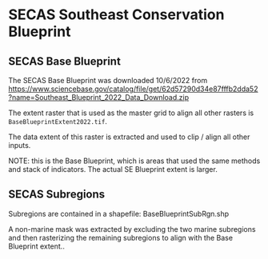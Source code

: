 # SECAS Southeast Conservation Blueprint

## SECAS Base Blueprint

The SECAS Base Blueprint was downloaded 10/6/2022 from https://www.sciencebase.gov/catalog/file/get/62d57290d34e87fffb2dda52?name=Southeast_Blueprint_2022_Data_Download.zip

The extent raster that is used as the master grid to align all other rasters
is `BaseBlueprintExtent2022.tif`.

The data extent of this raster is extracted and used to clip / align all other
inputs.

NOTE: this is the Base Blueprint, which is areas that used the same methods
and stack of indicators. The actual SE Blueprint extent is larger.

## SECAS Subregions

Subregions are contained in a shapefile: BaseBlueprintSubRgn.shp

A non-marine mask was extracted by excluding the two marine subregions and then
rasterizing the remaining subregions to align with the Base Blueprint extent..
